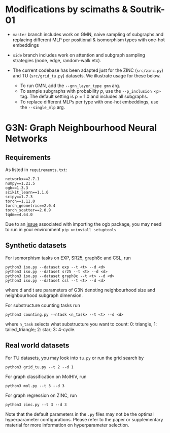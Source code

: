 # Modifications by scimaths & Soutrik-01

- `master` branch includes work on GMN, naive sampling of subgraphs and replacing different MLP per positional & isomorphism types with one-hot embeddings

- `side` branch includes work on attention and subgraph sampling strategies (node, edge, random-walk etc).

- The current codebase has been adapted just for the ZINC (`src/zinc.py`) and TU (`src/grid_tu.py`) datasets. We illustrate usage for these below.

    - To run GMN, add the `--gnn_layer_type gmn` arg.
    - To sample subgraphs with probability $p$, use the `--p_inclusion <p>` tag. The default setting is $p=1.0$ and includes all subgraphs.
    - To replace different MLPs per type with one-hot embeddings, use the `--single_mlp` arg.


# G3N: Graph Neighbourhood Neural Networks

## Requirements
As listed in `requirements.txt`:
```
networkx==2.7.1
numpy==1.21.5
ogb==1.3.3
scikit_learn==1.1.0
scipy==1.7.3
torch==1.11.0
torch_geometric==2.0.4
torch_scatter==2.0.9
tqdm==4.64.0
```

Due to an [issue](https://github.com/snap-stanford/ogb/issues/329) associated with importing the ogb package, you may need to run in your environment `pip uninstall setuptools`

## Synthetic datasets
For isomorphism tasks on EXP, SR25, graph8c and CSL, run 
```
python3 iso.py --dataset exp --t <t> --d <d>
python3 iso.py --dataset sr25 --t <t> --d <d>
python3 iso.py --dataset graph8c --t <t> --d <d>
python3 iso.py --dataset csl --t <t> --d <d>
```
where d and t are parameters of G3N denoting neighbourhood size and neighbourhood subgraph dimension.

For substructure counting tasks run 
```
python3 counting.py --ntask <n_task> --t <t> --d <d>
```
where `n_task` selects what substructure you want to count: 0: triangle, 1: tailed_triangle; 2: star; 3: 4-cycle.

## Real world datasets
For TU datasets, you may look into `tu.py` or run the grid search by
```
python3 grid_tu.py --t 2 --d 1
```

For graph classification on MolHIV, run
```
python3 mol.py --t 3 --d 3
```

For graph regression on ZINC, run 
```
python3 zinc.py --t 3 --d 3
```

Note that the default parameters in the `.py` files may not be the optimal hyperparameter configurations. Please refer to the paper or supplementary material for more information on hyperparameter selection.

